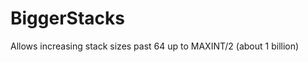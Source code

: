 # BiggerStacks

Allows increasing stack sizes past 64 up to MAXINT/2 (about 1 billion)

<!-- ## How to build other mods for maven local

1. Create a file in your documents folder and put this in it:

```groovy
task _sourcesJar(type: Jar, dependsOn: classes) {
    classifier = 'sources'
    from sourceSets.main.allSource
}

task _deobfJar(type: Jar) {
    from sourceSets.main.output
    classifier 'deobf'
}

publishing {
    println("Publishing ${project.group}:${project.archivesBaseName}:${project.version}")
    publications {
        mavenJava(MavenPublication) {
            groupId = project.group
            artifactId = project.archivesBaseName
            version = project.version

            artifact jar
            artifact _sourcesJar
            artifact _deobfJar
        }
    }
    repositories {
        maven {
            url "file://" + System.getenv("local_maven")
        }
    }
}
```

2. Find the mod on github and clone it
3. Open the build.gradle of the repo and find the `publishing` task and replace it
   with: `apply from: "${System.getProperty("user.home")}/documents/publish.gradle"`
4. If it doesn't have a publishing block, just put that snippet at the end of the build.gradle
5. Make sure that the `maven-publish` plugin is applied (any repo with a publishing block will have it applied already)
6. Run `cmd /c "gradlew publishToMavenLocal"`, or if you need **Java 8**, run cmd
   /c `gradlew -Dorg.gradle.java.home=C:\PROGRA~1\ECLIPS~1\jdk-8.0.322.6-hotspot publishToMavenLocal"`
7. If you need the path to your java directory, use `DIR /X` to get the directory without spaces (it will have a `~` in
   it)

-->
